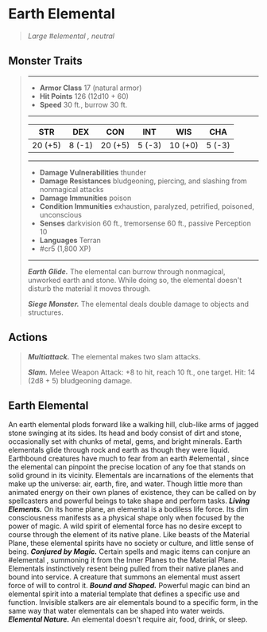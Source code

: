 # Earth Elemental
>*Large #elemental , neutral*
## Monster Traits
>___
>- **Armor Class** 17 (natural armor)
>- **Hit Points** 126 (12d10 + 60)
>- **Speed** 30 ft., burrow 30 ft.
>___
>|STR|DEX|CON|INT|WIS|CHA|
>|:---:|:---:|:---:|:---:|:---:|:---:|
>|20 (+5)|8 (-1)|20 (+5)|5 (-3)|10 (+0)|5 (-3)|
>___
>- **Damage Vulnerabilities** thunder
>- **Damage Resistances** bludgeoning, piercing, and slashing from nonmagical attacks
>- **Damage Immunities** poison
>- **Condition Immunities** exhaustion, paralyzed, petrified, poisoned, unconscious
>- **Senses** darkvision 60 ft., tremorsense 60 ft., passive Perception 10
>- **Languages** Terran
>- #cr5 (1,800 XP)
>___
>***Earth Glide.*** The elemental can burrow through nonmagical, unworked earth and stone. While doing so, the elemental doesn't disturb the material it moves through.  
>
>***Siege Monster.*** The elemental deals double damage to objects and structures.  
>
## Actions
>***Multiattack.*** The elemental makes two slam attacks.  
>
>***Slam.*** Melee Weapon Attack: +8 to hit, reach 10 ft., one target. Hit: 14 (2d8 + 5) bludgeoning damage.
## Earth Elemental
An earth elemental plods forward like a walking hill, club-like arms of jagged stone swinging at its sides. Its head and body consist of dirt and stone, occasionally set with chunks of metal, gems, and bright minerals.
Earth elementals glide through rock and earth as though they were liquid. Earthbound creatures have much to fear from an earth #elemental , since the elemental can pinpoint the precise location of any foe that stands on solid ground in its vicinity.
Elementals are incarnations of the elements that make up the universe: air, earth, fire, and water. Though little more than animated energy on their own planes of existence, they can be called on by spellcasters and powerful beings to take shape and perform tasks.
***Living Elements.*** On its home plane, an elemental is a bodiless life force. Its dim consciousness manifests as a physical shape only when focused by the power of magic. A wild spirit of elemental force has no desire except to course through the element of its native plane. Like beasts of the Material Plane, these elemental spirits have no society or culture, and little sense of being.
***Conjured by Magic.*** Certain spells and magic items can conjure an #elemental , summoning it from the Inner Planes to the Material Plane. Elementals instinctively resent being pulled from their native planes and bound into service. A creature that summons an elemental must assert force of will to control it.
***Bound and Shaped.*** Powerful magic can bind an elemental spirit into a material template that defines a specific use and function. Invisible stalkers are air elementals bound to a specific form, in the same way that water elementals can be shaped into water weirds.
***Elemental Nature.*** An elemental doesn't require air, food, drink, or sleep.